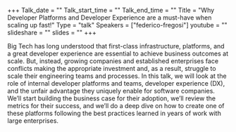 +++
Talk_date = ""
Talk_start_time = ""
Talk_end_time = ""
Title = "Why Developer Platforms and Developer Experience are a must-have when scaling up fast!"
Type = "talk"
Speakers = ["federico-fregosi"]
youtube = ""
slideshare = ""
slides = ""
+++

Big Tech has long understood that first-class infrastructure, platforms, and a great developer experience are essential to achieve business outcomes at scale. But, instead, growing companies and established enterprises face conflicts making the appropriate investment and, as a result, struggle to scale their engineering teams and processes. In this talk, we will look at the role of internal developer platforms and teams, developer experience (DX), and the unfair advantage they uniquely enable for software companies. We’ll start building the business case for their adoption, we’ll review the metrics for their success, and we’ll do a deep dive on how to create one of these platforms following the best practices learned in years of work with large enterprises.